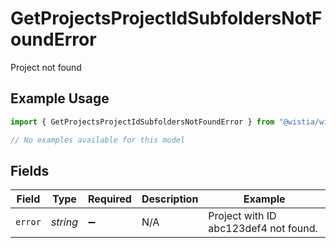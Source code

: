 # GetProjectsProjectIdSubfoldersNotFoundError

Project not found

## Example Usage

```typescript
import { GetProjectsProjectIdSubfoldersNotFoundError } from "@wistia/wistia-api-client/models/errors";

// No examples available for this model
```

## Fields

| Field                                 | Type                                  | Required                              | Description                           | Example                               |
| ------------------------------------- | ------------------------------------- | ------------------------------------- | ------------------------------------- | ------------------------------------- |
| `error`                               | *string*                              | :heavy_minus_sign:                    | N/A                                   | Project with ID abc123def4 not found. |